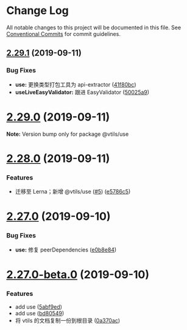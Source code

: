 # Change Log

All notable changes to this project will be documented in this file.
See [Conventional Commits](https://conventionalcommits.org) for commit guidelines.

## [2.29.1](https://github.com/fjc0k/vtils/compare/v2.29.0...v2.29.1) (2019-09-11)


### Bug Fixes

* **use:** 更换类型打包工具为 api-extractor ([41f80bc](https://github.com/fjc0k/vtils/commit/41f80bc))
* **useLiveEasyValidator:** 跟进 EasyValidator ([50025a9](https://github.com/fjc0k/vtils/commit/50025a9))





# [2.29.0](https://github.com/fjc0k/vtils/compare/v2.28.0...v2.29.0) (2019-09-11)

**Note:** Version bump only for package @vtils/use





# [2.28.0](https://github.com/fjc0k/vtils/compare/v2.26.0...v2.28.0) (2019-09-11)


### Features

* 迁移至 Lerna；新增 @vtils/use ([#5](https://github.com/fjc0k/vtils/issues/5)) ([e5786c5](https://github.com/fjc0k/vtils/commit/e5786c5))





# [2.27.0](https://github.com/fjc0k/vtils/compare/v2.27.0-beta.0...v2.27.0) (2019-09-10)


### Bug Fixes

* **use:** 修复 peerDependencies ([e0b8e84](https://github.com/fjc0k/vtils/commit/e0b8e84))





# [2.27.0-beta.0](https://github.com/fjc0k/vtils/compare/v2.26.1-beta.2...v2.27.0-beta.0) (2019-09-10)


### Features

* add use ([5abf9ed](https://github.com/fjc0k/vtils/commit/5abf9ed))
* add use ([bd80549](https://github.com/fjc0k/vtils/commit/bd80549))
* 将 vtils 的文档复制一份到根目录 ([0a370ac](https://github.com/fjc0k/vtils/commit/0a370ac))
